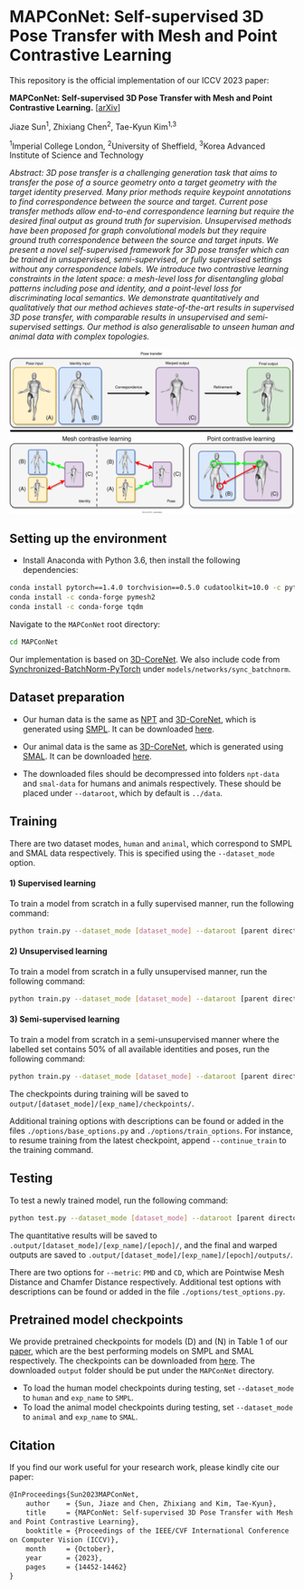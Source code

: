 # MAPConNet: Self-supervised 3D Pose Transfer with Mesh and Point Contrastive Learning

This repository is the official implementation of our ICCV 2023 paper:

**MAPConNet: Self-supervised 3D Pose Transfer with Mesh and Point Contrastive Learning.** [[arXiv](https://arxiv.org/pdf/2304.13819.pdf)]

Jiaze Sun<sup>1</sup>, Zhixiang Chen<sup>2</sup>, Tae-Kyun Kim<sup>1,3</sup>

<sup>1</sup>Imperial College London, <sup>2</sup>University of Sheffield, <sup>3</sup>Korea Advanced Institute of Science and Technology

*Abstract: 3D pose transfer is a challenging generation task that aims to transfer the pose of a source geometry onto a target geometry with the target identity preserved. Many prior methods require keypoint annotations to find correspondence between the source and target. Current pose transfer methods allow end-to-end correspondence learning but require the desired final output as ground truth for supervision. Unsupervised methods have been proposed for graph convolutional models but they require ground truth correspondence between the source and target inputs. We present a novel self-supervised framework for 3D pose transfer which can be trained in unsupervised, semi-supervised, or fully supervised settings without any correspondence labels. We introduce two contrastive learning constraints in the latent space: a mesh-level loss for disentangling global patterns including pose and identity, and a point-level loss for discriminating local semantics. We demonstrate quantitatively and qualitatively that our method achieves state-of-the-art results in supervised 3D pose transfer, with comparable results in unsupervised and semi-supervised settings. Our method is also generalisable to unseen human and animal data with complex topologies.*

![Kiku](/figs/teaser.svg)

## Setting up the environment
- Install Anaconda with Python 3.6, then install the following dependencies:
```bash
conda install pytorch==1.4.0 torchvision==0.5.0 cudatoolkit=10.0 -c pytorch
conda install -c conda-forge pymesh2
conda install -c conda-forge tqdm
```

Navigate to the `MAPConNet` root directory:
```bash
cd MAPConNet
```

Our implementation is based on [3D-CoreNet](https://github.com/chaoyuesong/3d-corenet). We also include code from [Synchronized-BatchNorm-PyTorch](https://github.com/vacancy/Synchronized-BatchNorm-PyTorch) under `models/networks/sync_batchnorm`.

## Dataset preparation

- Our human data is the same as [NPT](https://github.com/jiashunwang/Neural-Pose-Transfer) and [3D-CoreNet](https://github.com/chaoyuesong/3d-corenet), which is generated using [SMPL](https://smpl.is.tue.mpg.de/). It can be downloaded [here](https://drive.google.com/drive/folders/11LbPXbDg4F_pSIr0sMHzWI08FOC8XvSY).

- Our animal data is the same as [3D-CoreNet](https://github.com/chaoyuesong/3d-corenet), which is generated using [SMAL](https://smal.is.tue.mpg.de/). It can be downloaded [here](https://drive.google.com/drive/folders/1uP6H0j7mUJ6utgvXxpT-2rn4EYhJ3el5?usp=sharing).

- The downloaded files should be decompressed into folders `npt-data` and `smal-data` for humans and animals respectively. These should be placed under `--dataroot`, which by default is `../data`.


## Training

There are two dataset modes, `human` and `animal`, which correspond to SMPL and SMAL data respectively. This is specified using the `--dataset_mode` option.

#### 1) Supervised learning
To train a model from scratch in a fully supervised manner, run the following command:
```bash
python train.py --dataset_mode [dataset_mode] --dataroot [parent directory of npt-data] --exp_name [name of experiment] --gpu_ids 0,1
```
#### 2) Unsupervised learning
To train a model from scratch in a fully unsupervised manner, run the following command:
```bash
python train.py --dataset_mode [dataset_mode] --dataroot [parent directory of npt-data] --exp_name [name of experiment] --gpu_ids 0,1 --percentage 0 --use_unlabelled
```
#### 3) Semi-supervised learning
To train a model from scratch in a semi-unsupervised manner where the labelled set contains 50% of all available identities and poses, run the following command:
```bash
python train.py --dataset_mode [dataset_mode] --dataroot [parent directory of npt-data] --exp_name [name of experiment] --gpu_ids 0,1 --percentage 50 --use_unlabelled
```

The checkpoints during training will be saved to `output/[dataset_mode]/[exp_name]/checkpoints/`.

Additional training options with descriptions can be found or added in the files `./options/base_options.py` and `./options/train_options`. For instance, to resume training from the latest checkpoint, append `--continue_train` to the training command.

## Testing
To test a newly trained model, run the following command:
```bash
python test.py --dataset_mode [dataset_mode] --dataroot [parent directory of npt-data] --exp_name [name of experiment] --test_epoch [the epoch to load] --metric [the metric to use] --save_output
```
The quantitative results will be saved to `.output/[dataset_mode]/[exp_name]/[epoch]/`, and the final and warped outputs are saved to `.output/[dataset_mode]/[exp_name]/[epoch]/outputs/`.

There are two options for `--metric`: `PMD` and `CD`, which are Pointwise Mesh Distance and Chamfer Distance respectively. Additional test options with descriptions can be found or added in the file `./options/test_options.py`.


## Pretrained model checkpoints
We provide pretrained checkpoints for models (D) and (N) in Table 1 of our [paper](https://arxiv.org/pdf/2304.13819.pdf), which are the best performing models on SMPL and SMAL respectively. The checkpoints can be downloaded from [here](https://drive.google.com/drive/folders/1BNUcmu35PfYx3RrmxjGejc6f8qyUiwgk?usp=share_link). The downloaded `output` folder should be put under the `MAPConNet` directory.

- To load the human model checkpoints during testing, set `--dataset_mode` to `human` and `exp_name` to `SMPL`.
- To load the animal model checkpoints during testing, set `--dataset_mode` to `animal` and `exp_name` to `SMAL`.

## Citation
If you find our work useful for your research work, please kindly cite our paper:

```
@InProceedings{Sun2023MAPConNet,
    author    = {Sun, Jiaze and Chen, Zhixiang and Kim, Tae-Kyun},
    title     = {MAPConNet: Self-supervised 3D Pose Transfer with Mesh and Point Contrastive Learning},
    booktitle = {Proceedings of the IEEE/CVF International Conference on Computer Vision (ICCV)},
    month     = {October},
    year      = {2023},
    pages     = {14452-14462}
}
```
